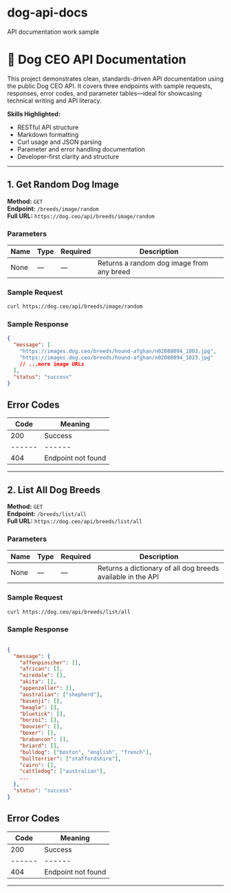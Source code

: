 # dog-api-docs
API documentation work sample

# 🐶 Dog CEO API Documentation

This project demonstrates clean, standards-driven API documentation using the public Dog CEO API. It covers three endpoints with sample requests, responses, error codes, and parameter tables—ideal for showcasing technical writing and API literacy.

**Skills Highlighted:**  
- RESTful API structure  
- Markdown formatting  
- Curl usage and JSON parsing  
- Parameter and error handling documentation  
- Developer-first clarity and structure

---

## 1. Get Random Dog Image

**Method:** `GET`  
**Endpoint:** `/breeds/image/random`  
**Full URL:** `https://dog.ceo/api/breeds/image/random`

### Parameters
| Name | Type | Required | Description |
|------|------|----------|-------------|
| None | —    | —        | Returns a random dog image from any breed |

### Sample Request
```bash
curl https://dog.ceo/api/breeds/image/random
```
### Sample Response
```json
{
  "message": [
    "https://images.dog.ceo/breeds/hound-afghan/n02088094_1003.jpg",
    "https://images.dog.ceo/breeds/hound-afghan/n02088094_1023.jpg"
    // ...more image URLs
  ],
  "status": "success"
}
```
## Error Codes
| Code | Meaning | 
|------|------|
| 200 | Success |
|------|------|
| 404 | Endpoint not found |
---
## 2. List All Dog Breeds

**Method:** `GET`  
**Endpoint:** `/breeds/list/all`  
**Full URL:** `https://dog.ceo/api/breeds/list/all`

### Parameters
| Name | Type | Required | Description |
|------|------|----------|-------------|
| None | —    | —        | Returns a dictionary of all dog breeds available in the API |

### Sample Request
```bash
curl https://dog.ceo/api/breeds/list/all
```
### Sample Response
```json

{
  "message": {
    "affenpinscher": [],
    "african": [],
    "airedale": [],
    "akita": [],
    "appenzeller": [],
    "australian": ["shepherd"],
    "basenji": [],
    "beagle": [],
    "bluetick": [],
    "borzoi": [],
    "bouvier": [],
    "boxer": [],
    "brabancon": [],
    "briard": [],
    "bulldog": ["boston", "english", "french"],
    "bullterrier": ["staffordshire"],
    "cairn": [],
    "cattledog": ["australian"],
    ...
  },
  "status": "success"
}
```
## Error Codes
| Code | Meaning | 
|------|------|
| 200 | Success |
|------|------|
| 404 | Endpoint not found |

---

